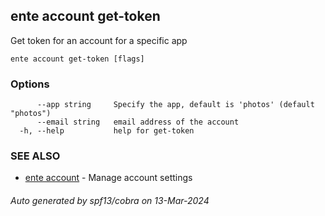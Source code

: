 ## ente account get-token

Get token for an account for a specific app

```
ente account get-token [flags]
```

### Options

```
      --app string     Specify the app, default is 'photos' (default "photos")
      --email string   email address of the account
  -h, --help           help for get-token
```

### SEE ALSO

* [ente account](ente_account.md)	 - Manage account settings

###### Auto generated by spf13/cobra on 13-Mar-2024
